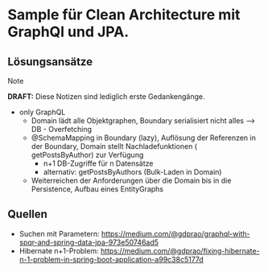 # Sample für Clean Architecture mit GraphQl und JPA.

## Lösungsansätze

> [!NOTE]
> **DRAFT:** Diese Notizen sind lediglich erste Gedankengänge.

- only GraphQL
    - Domain lädt alle Objektgraphen, Boundary serialisiert nicht alles --> DB - Overfetching
    - @SchemaMapping in Boundary (lazy), Auflösung der Referenzen in der Boundary, Domain stellt Nachladefunktionen (
      getPostsByAuthor) zur Verfügung
        - n+1 DB-Zugriffe für n Datensätze
        - alternativ: getPostsByAuthors (Bulk-Laden in Domain)
    - Weiterreichen der Anforderungen über die Domain bis in die Persistence, Aufbau eines EntityGraphs

## Quellen
- Suchen mit Parametern: https://medium.com/@gdprao/graphql-with-spqr-and-spring-data-jpa-973e50746ad5
- Hibernate n+1-Problem: https://medium.com/@gdprao/fixing-hibernate-n-1-problem-in-spring-boot-application-a99c38c5177d
